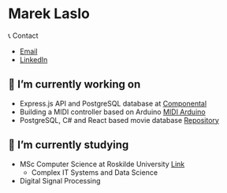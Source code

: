 # Marek Laslo



:telephone_receiver: Contact
- [Email](mailto:decagon06_planner@icloud.com)
- [LinkedIn](https://www.linkedin.com/in/marek-laslo-815727159/)



## 🔭 I’m currently working on
- Express.js API and PostgreSQL database at [Componental](https://github.com/Componental)
- Building a MIDI controller based on Arduino [MIDI Arduino](https://github.com/MarLaslo/midi_arduino)
- PostgreSQL, C# and React based movie database [Repository](https://github.com/RUC-MSc-CS-CIT-2024)



## 🌱 I’m currently studying
- MSc Computer Science at Roskilde University [Link](https://ruc.dk/en/master/computer-science)
  - Complex IT Systems and Data Science
- Digital Signal Processing

  
<!--
**MarLaslo/MarLaslo** is a ✨ _special_ ✨ repository because its `README.md` (this file) appears on your GitHub profile.

Here are some ideas to get you started:

- 
- 👯 I’m looking to collaborate on ...
- 🤔 I’m looking for help with ...
- 💬 Ask me about ...
- 📫 How to reach me: ...
- 😄 Pronouns: ...
- ⚡ Fun fact: ...
-->
